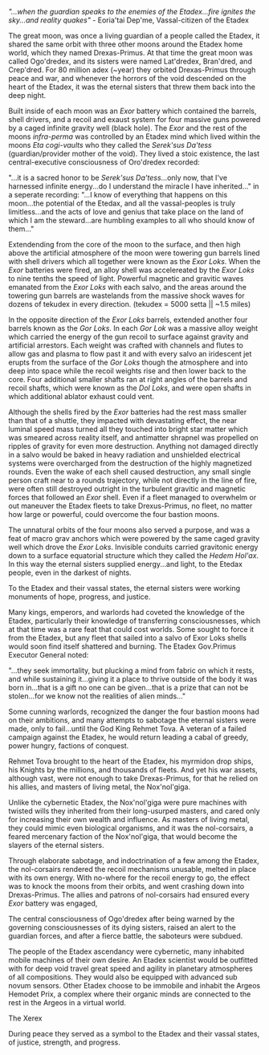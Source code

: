 _"...when the guardian speaks to the enemies of the Etadex...fire ignites the sky...and reality quakes"_ - Eoria'tai Dep'me, Vassal-citizen of the Etadex

The great moon, was once a living guardian of a people called the Etadex, it shared the same orbit with three other moons around the Etadex home world, which they named Drexas-Primus. At that time the great moon was called Ogo'dredex, and its sisters were named Lat'dredex, Bran'dred, and Crep'dred. For 80 million adex (~year) they orbited Drexas-Primus through peace and war, and whenever the horrors of the void descended on the heart of the Etadex, it was the eternal sisters that threw them back into the deep night.

Built inside of each moon was an _Exor_ battery which contained the barrels, shell drivers, and a recoil and exaust system for four massive guns powered by a caged infinite gravity well (black hole). The _Exor_ and the rest of the moons _infra-perma_ was controlled by an Etadex mind which lived within the moons _Eta cogi-vaults_ who they called the _Serek'sus Da'tess_ (guardian/provider mother of the void). They lived a stoic existence, the last central-executive consciousness of Oro'dredex recorded:

"...it is a sacred honor to be _Serek'sus Da'tess_...only now, that I've harnessed infinite energy...do I understand the miracle I have inherited..." in a seperate recording: "...I know of everything that happens on this moon...the potential of the Etedax, and all the vassal-peoples is truly limitless...and the acts of love and genius that take place on the land of which I am the steward...are humbling examples to all who should know of them..."

Extendending from the core of the moon to the surface, and then high above the artificial atmosphere of the moon were towering gun barrels lined with shell drivers which all together were known as the _Exor Loks_. When the _Exor_ batteries were fired, an alloy shell was accelereated by the _Exor Loks_ to nine tenths the speed of light. Powerful magnetic and gravitic waves emanated from the _Exor Loks_ with each salvo, and the areas around the towering gun barrels are wastelands from the massive shock waves for dozens of tekudex in every direction. (tekudex = 5000 setta || ~1.5 miles)

In the opposite direction of the _Exor Loks_ barrels, extended another four barrels known as the _Gor Loks_. In each _Gor Lok_ was a massive alloy weight which carried the energy of the gun recoil to surface against gravity and artificial arrestors. Each weight was crafted with channels and flutes to allow gas and plasma to flow past it and with every salvo an iridescent jet erupts from the surface of the _Gor Loks_ though the atmosphere and into deep into space while the recoil weights rise and then lower back to the core. Four additional smaller shafts ran at right angles of the barrels and recoil shafts, which were known as the _Dol Loks_, and were open shafts in which additional ablator exhaust could vent.

Although the shells fired by the _Exor_ batteries had the rest mass smaller than that of a shuttle, they impacted with devastating effect, the near luminal speed mass turned all they touched into bright star matter which was smeared across reality itself, and antimatter shrapnel was propelled on ripples of gravity for even more destruction. Anything not damaged directly in a salvo would be baked in heavy radiation and unshielded electrical systems were overcharged from the destruction of the highly magnetized rounds. Even the wake of each shell caused destruction, any small single person craft near to a rounds trajectory, while not directly in the line of fire, were often still destroyed outright in the turbulent gravitic and magnetic forces that followed an _Exor_ shell. Even if a fleet managed to overwhelm or out maneuver the Etadex fleets to take Drexus-Primus, no fleet, no matter how large or powerful, could overcome the four bastion moons.

The unnatural orbits of the four moons also served a purpose, and was a feat of macro grav anchors which were powered by the same caged gravity well which drove the _Exor Loks_. Invisible conduits carried gravitonic energy down to a surface equatorial structure which they called the _Hedem Hol'ax_. In this way the eternal sisters supplied energy...and light, to the Etedax people, even in the darkest of nights.

To the Etadex and their vassal states, the eternal sisters were working monuments of hope, progress, and justice.

Many kings, emperors, and warlords had coveted the knowledge of the Etadex, particularly their knowledge of transferring consciousnesses, which at that time was a rare feat that could cost worlds. Some sought to force it from the Etadex, but any fleet that sailed into a salvo of Exor Loks shells would soon find itself shattered and burning. The Etadex Gov.Primus Executor General  noted:

"...they seek immortality, but plucking a mind from fabric on which it rests, and while sustaining it...giving it a place to thrive outside of the body it was born in...that is a gift no one can be given...that is a prize that can not be stolen...for we know not the realities of alien minds..."

Some cunning warlords, recognized the danger the four bastion moons had on their ambitions, and many attempts to sabotage the eternal sisters were made, only to fail...until the God King Rehmet Tova. A veteran of a failed campaign against the Etadex, he would return leading a cabal of greedy, power hungry, factions of conquest.

Rehmet Tova brought to the heart of the Etadex, his myrmidon drop ships, his Knights by the millions, and thousands of fleets. And yet his war assets, although vast, were not enough to take Drexas-Primus, for that he relied on his allies, and masters of living metal, the Nox'nol'giga.

Unlike the cybernetic Etadex, the Nox'nol'giga were pure machines with twisted wills they inherited from their long-usurped masters, and cared only for increasing their own wealth and influence. As masters of living metal, they could mimic even biological organisms, and it was the nol-corsairs, a feared mercenary faction of the Nox'nol'giga, that would become the slayers of the eternal sisters.

Through elaborate sabotage, and indoctrination of a few among the Etadex, the nol-corsairs rendered the recoil mechanisms unusable, melted in place with its own energy. With no-where for the recoil energy to go, the effect was to knock the moons from their orbits, and went crashing down into Drexas-Primus. The allies and patrons of nol-corsairs had ensured every _Exor_ battery was engaged,

 The central consciousness of Ogo'dredex after being warned by the governing consciousnesses of its dying sisters, raised an alert to the guardian forces, and after a fierce battle, the saboteurs were subdued.






The people of the Etadex ascendancy were cybernetic, many inhabited mobile machines of their own desire. An Etadex scientist would be outfitted with for deep void travel great speed and agility in planetary atmospheres of all compositions. They would also be equipped with advanced sub novum sensors. Other Etadex choose to be immobile and inhabit the Argeos Hemodet Prix, a complex where their organic minds are connected to the rest in the Argeos in a virtual world.

The Xerex




 During peace they served as a symbol to the Etadex and their vassal states, of justice, strength, and progress.
